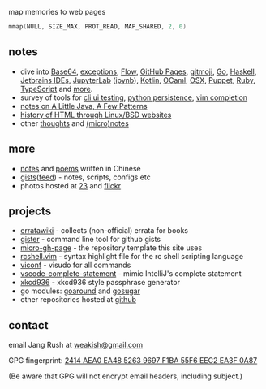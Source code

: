 map memories to web pages

```c
mmap(NULL, SIZE_MAX, PROT_READ, MAP_SHARED, 2, 0)
```

## notes

- dive into [Base64](dive-into/base64/), [exceptions](dive-into/exceptions), [Flow](dive-into/flow/), [GitHub Pages](dive-into/gh-pages/), [gitmoji](dive-into/gitmoji), [Go](dive-into/go/), [Haskell](dive-into/haskell/), [Jetbrains IDEs](dive-into/jetbrains/), [JupyterLab](dive-into/jupyter-lab/) ([ipynb](https://github.com/weakish/weakish.github.com/blob/master/dive-into/jupyter-lab.ipynb)), [Kotlin](dive-into/kotlin/), [OCaml](dive-into/ocaml/), [OSX](dive-into/osx/), [Puppet](dive-into/puppet/), [Ruby](dive-into/ruby/), [TypeScript](dive-into/typescript/) and [more](dive-into/more/).
- survey of tools for [cli ui testing](cli/test/), [python persistence](python/persistence/), [vim completion](vim/completion/)
- [notes on A Little Java, A Few Patterns](java/a-little/)
- [history of HTML through Linux/BSD websites](web/html-history/)
- other [thoughts](thoughts/) and [(micro)notes](log/)

## more

- [notes] and [poems] written in Chinese
- [gists][]([feed][gist-feed]) - notes, scripts, configs etc
- photos hosted at [23][] and [flickr][]

[notes]: https://mmap.page/dapi/
[poems]: https://mmap.page/poems/
[gists]: https://gist.github.com/weakish
[gist-feed]: https://gist.github.com/weakish.atom

[23]: http://www.23hq.com/weakish/album/list
[flickr]: https://www.flickr.com/photos/weakish/sets/

## projects

* [erratawiki][] - collects (non-official) errata for books
* [gister][] - command line tool for github gists
* [micro-gh-page][] - the repository template this site uses
* [rcshell.vim][] - syntax highlight file for the rc shell scripting language
* [viconf][] - visudo for all commands
* [vscode-complete-statement] - mimic IntelliJ's complete statement
* [xkcd936][] - xkcd936 style passphrase generator
* go modules: [goaround][] and [gosugar][]
* other repositories hosted at [github][]

[erratawiki]: https://github.com/weakish/errata/wiki
[gister]: https://mmap.page/gister
[micro-gh-page]: https://mmap.page/micro-gh-page
[rcshell.vim]: http://www.vim.org/scripts/script.php?script_id=2880
[viconf]: https://mmap.page/viconf
[vscode-complete-statement]: https://mmap.page/vscode-complete-statement/
[xkcd936]: https://mmap.page/xkcd936
[goaround]: https://github.com/weakish/goaround
[gosugar]: https://github.com/weakish/gosugar
[github]: https://github.com/weakish/

## contact

email Jang Rush at <weakish@gmail.com>

GPG fingerprint: [2414 AEA0 EA48 5263 9697  F1BA 55F6 EEC2 EA3F 0A87][gpg]

(Be aware that GPG will not encrypt email headers, including subject.)

[gpg]: https://savannah.nongnu.org/people/viewgpg.php?user_id=65699
